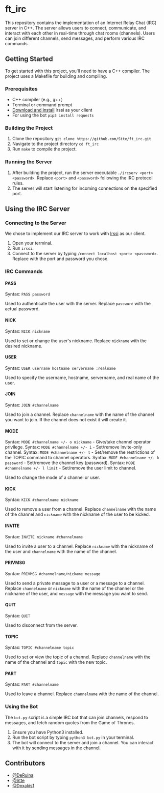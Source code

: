 # ft_irc

This repository contains the implementation of an Internet Relay Chat (IRC) server in C++. The server allows users to connect, communicate, and interact with each other in real-time through chat rooms (channels). Users can join different channels, send messages, and perform various IRC commands.

## Getting Started

To get started with this project, you'll need to have a C++ compiler. The project uses a Makefile for building and compiling.

### Prerequisites

- C++ compiler (e.g., g++)
- Terminal or command prompt
- [Download and install](https://irssi.org/download/) Irssi as your client
- For using the bot `pip3 install requests`

### Building the Project

1. Clone the repository `git clone https://github.com/Stte/ft_irc.git`
2. Navigate to the project directory `cd ft_irc`
3. Run `make` to compile the project.

### Running the Server

1. After building the project, run the server executable `./ircserv <port> <password>`. Replace `<port>` and `<password>` following the IRC protocol rules.
2. The server will start listening for incoming connections on the specified port.

## Using the IRC Server

### Connecting to the Server

We chose to implement our IRC server to work with [Irssi](https://irssi.org/) as our client.

1. Open your terminal.
2. Run `irssi`.
3. Connect to the server by typing `/connect localhost <port> <password>`. Replace with the port and password you chose.

### IRC Commands

#### PASS

Syntax: `PASS password`

Used to authenticate the user with the server. Replace `password` with the actual password.

#### NICK

Syntax: `NICK nickname`

Used to set or change the user's nickname. Replace `nickname` with the desired nickname.

#### USER

Syntax: `USER username hostname servername :realname`

Used to specify the username, hostname, servername, and real name of the user.

#### JOIN

Syntax: `JOIN #channelname`

Used to join a channel. Replace `channelname` with the name of the channel you want to join. If the channel does not exist it will create it.

#### MODE

Syntax: `MODE #channelname +/- o nickname` - Give/take channel operator privilege.
Syntax: `MODE #channelname +/- i` - Set/remove Invite-only channel.
Syntax: `MODE #channelname +/- t` -  Set/remove the restrictions of the TOPIC command to channel operators.
Syntax: `MODE #channelname +/- k password` - Set/remove the channel key (password).
Syntax: `MODE #channelname +/- l limit` - Set/remove the user limit to channel.

Used to change the mode of a channel or user.

#### KICK

Syntax: `KICK #channelname nickname`

Used to remove a user from a channel. Replace `channelname` with the name of the channel and `nickname` with the nickname of the user to be kicked.

#### INVITE

Syntax: `INVITE nickname #channelname`

Used to invite a user to a channel. Replace `nickname` with the nickname of the user and `channelname` with the name of the channel.

#### PRIVMSG

Syntax: `PRIVMSG #channelname/nickame message`

Used to send a private message to a user or a message to a channel. Replace `channelname` or `nickname` with the name of the channel or the nickname of the user, and `message` with the message you want to send.

#### QUIT

Syntax: `QUIT`

Used to disconnect from the server.

#### TOPIC

Syntax: `TOPIC #channelname topic`

Used to set or view the topic of a channel. Replace `channelname` with the name of the channel and `topic` with the new topic.

#### PART

Syntax: `PART #channelname`

Used to leave a channel. Replace `channelname` with the name of the channel.

### Using the Bot

The `bot.py` script is a simple IRC bot that can join channels, respond to messages, and fetch random quotes from the Game of Thrones.

1. Ensure you have Python3 installed.
2. Run the bot script by typing `python3 bot.py` in your terminal.
3. The bot will connect to the server and join a channel. You can interact with it by sending messages in the channel.

## Contributors

- [@DeRuina](https://github.com/DeRuina)
- [@Stte](https://github.com/Stte)
- [@Doxakis1](https://github.com/Doxakis1)
